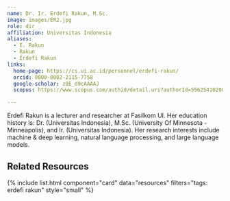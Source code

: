 ```yaml
---
name: Dr. Ir. Erdefi Rakun, M.Sc.
image: images/ER2.jpg
role: dir
affiliation: Universitas Indonesia
aliases:
  - E. Rakun
  - Rakun
  - Erdefi Rakun
links:
  home-page: https://cs.ui.ac.id/personnel/erdefi-rakun/
  orcid: 0000-0002-2115-7758
  google-scholar: z0E_d9cAAAAJ
  scopus: https://www.scopus.com/authid/detail.uri?authorId=55625410200

---
```


Erdefi Rakun is a lecturer and researcher at Fasilkom UI. Her education history is: Dr. (Universitas Indonesia), M.Sc. (University Of Minnesota - Minneapolis), and Ir. (Universitas Indonesia). Her research interests include machine & deep learning, natural language processing, and large language models.

## Related Resources
{% include list.html component="card" data="resources" filters="tags: erdefi rakun" style="small" %}
